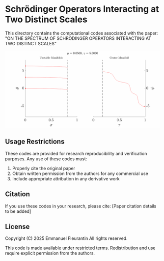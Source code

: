 # Schrödinger Operators Interacting at Two Distinct Scales

<!--**Note: The main files have been temporarily removed from this repository.**-->

This directory contains the computational codes associated with the paper: "ON THE SPECTRUM OF SCHRÖDINGER OPERATORS INTERACTING AT TWO DISTINCT SCALES"

<!--<p align="center">
  <img src="scalar_e2/jump_animation.gif" alt="Jump animation" width="600">
</p>-->

![Jump animation demonstration](scalar_e2/jump_animation.gif)

## Usage Restrictions
These codes are provided for research reproducibility and verification purposes. Any use of these codes must:
1. Properly cite the original paper
2. Obtain written permission from the authors for any commercial use
3. Include appropriate attribution in any derivative work

## Citation
If you use these codes in your research, please cite: [Paper citation details to be added]

## License
Copyright (C) 2025 Emmanuel Fleurantin
All rights reserved.

This code is made available under restricted terms. Redistribution and use require explicit permission from the authors.
